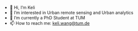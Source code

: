 - 👋 Hi, I’m Keli
- 👀 I’m interested in Urban remote sensing and Urban analytics
- 🌱 I’m currently a PhD Student at TUM
- 📫 How to reach me: keli.wang@tum.de

<!---
kelisn07/kelisn07 is a ✨ special ✨ repository because its `README.md` (this file) appears on your GitHub profile.
You can click the Preview link to take a look at your changes.
--->
